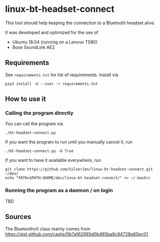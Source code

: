 # linux-bt-headset-connect

This tool should help keeping the connection to a Bluetooth headset alive.

It was developed and optimized for the use of
* Ubuntu 18.04 (running on a Lenovo T580)
* Bose SoundLink AE2

## Requirements

See ```requirements.txt``` for list of requirements. Install via

    pip3 install -U --user -r requirements.txt

## <a name="use">How to use it</a>

### Calling the program directly

You can call the program via

    ./bt-headset-connect.py

If you want the program to run until you manually cancel it, run

    ./bt-headset-connect.py -k True

If you want to have it available everywhere, run

    git clone https://github.com/SilverJan/linux-bt-headset-connect.git ~/dev/
    echo "PATH=$PATH:$HOME/dev/linux-bt-headset-connect/" >> ~/.bashrc

### Running the program as a daemon / on login

TBD

## Sources

The Bluetoothctl class mainly comes from https://gist.github.com/castis/0b7a162995d0b465ba9c84728e60ec01.